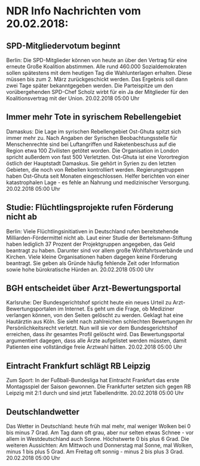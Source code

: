 # NDR Info Nachrichten vom 20.02.2018:


## SPD-Mitgliedervotum beginnt
Berlin: Die SPD-Mitglieder können von heute an über den Vertrag für eine erneute Große Koalition abstimmen. Alle rund 460.000 Sozialdemokraten sollen spätestens mit dem heutigen Tag die Wahlunterlagen erhalten. Diese müssen bis zum 2. März zurückgeschickt werden. Das Ergebnis soll dann zwei Tage später bekanntgegeben werden. Die Parteispitze um den vorübergehenden SPD-Chef Scholz wirbt für ein Ja der Mitglieder für den Koalitionsvertrag mit der Union. 20.02.2018 05:00 Uhr 

## Immer mehr Tote in syrischem Rebellengebiet
Damaskus:	Die Lage im syrischen Rebellengebiet Ost-Ghuta spitzt sich immer mehr zu. Nach Angaben der Syrischen Beobachtungsstelle für Menschenrechte sind bei Luftangriffen und Raketenbeschuss auf die Region etwa 100 Zivilisten getötet worden. Die Organisation in London spricht außerdem von fast 500 Verletzten. Ost-Ghuta ist eine Vorortregion östlich der Hauptstadt Damaskus. Sie gehört in Syrien zu den letzten Gebieten, die noch von Rebellen kontrolliert werden. Regierungstruppen haben Ost-Ghuta seit Monaten eingeschlossen. Helfer berichten von einer katastrophalen Lage - es fehle an Nahrung und medizinischer Versorgung. 20.02.2018 05:00 Uhr 

## Studie: Flüchtlingsprojekte rufen Förderung nicht ab
Berlin:	Viele Flüchtlingsinitiativen in Deutschland rufen bereitstehende Milliarden-Fördermittel nicht ab. Laut einer Studie der Bertelsmann-Stiftung haben lediglich 37 Prozent der Projektgruppen angegeben, das Geld beantragt zu haben. Darunter sind vor allem große Wohlfahrtsverbände und Kirchen. Viele kleine Organisationen haben dagegen keine Förderung beantragt. Sie geben als Gründe häufig fehlende Zeit oder Information sowie hohe bürokratische Hürden an. 20.02.2018 05:00 Uhr 

## BGH entscheidet über Arzt-Bewertungsportal
Karlsruhe: Der Bundesgerichtshof spricht heute ein neues Urteil zu Arzt-Bewertungsportalen im Internet. Es geht um die Frage, ob Mediziner verlangen können, von den Seiten gelöscht zu werden. Geklagt hat eine Hautärztin aus Köln. Sie sieht nach zahlreichen schlechten Bewertungen ihr Persönlichkeitsrecht verletzt. Nun will sie vor dem Bundesgerichtshof erreichen, dass ihr gesamtes Profil gelöscht wird. Das Bewertungsportal argumentiert dagegen, dass alle Ärzte aufgelistet werden müssten, damit Patienten eine vollständige freie Arztwahl hätten. 20.02.2018 05:00 Uhr 

## Eintracht Frankfurt schlägt RB Leipzig
Zum Sport: In der Fußball-Bundesliga hat Eintracht Frankfurt das erste Montagsspiel der Saison gewonnen. Die Frankfurter setzten sich gegen RB Leipzig mit 2:1 durch und sind jetzt Tabellendritte. 20.02.2018 05:00 Uhr 

## Deutschlandwetter
Das Wetter in Deutschland: heute früh mal mehr, mal weniger Wolken bei 0 bis minus 7 Grad. Am Tag dann oft grau, aber nur selten etwas Schnee - vor allem in Westdeutschland auch Sonne. Höchstwerte 0 bis plus 6 Grad. Die weiteren Aussichten: Am Mittwoch und Donnerstag mal Sonne, mal Wolken, minus 1 bis plus 5 Grad. Am Freitag oft sonnig - minus 2 bis plus 3 Grad. 20.02.2018 05:00 Uhr 
